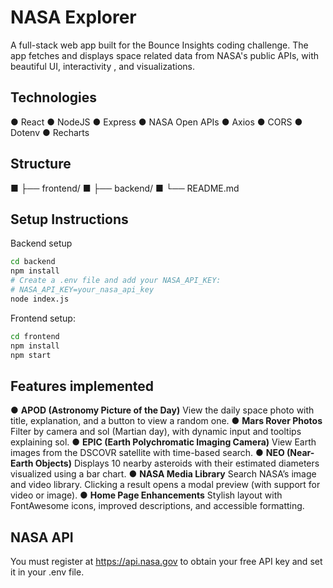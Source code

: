 # NASA Explorer
A full-stack web app built for the Bounce Insights coding challenge. The app fetches and displays space related data from NASA's public APIs, with beautiful UI, interactivity , and visualizations.

## Technologies
● React
● NodeJS
● Express
● NASA Open APIs
● Axios
● CORS
● Dotenv
● Recharts

## Structure
■ ├── frontend/
■ ├── backend/
■ └── README.md

## Setup Instructions

Backend setup
```bash
cd backend
npm install
# Create a .env file and add your NASA_API_KEY:
# NASA_API_KEY=your_nasa_api_key
node index.js
```

Frontend setup:
```bash
cd frontend
npm install
npm start
```

## Features implemented 
● **APOD (Astronomy Picture of the Day)**
View the daily space photo with title, explanation, and a button to view a random one.
● **Mars Rover Photos**
Filter by camera and sol (Martian day), with dynamic input and tooltips explaining sol.
● **EPIC (Earth Polychromatic Imaging Camera)**
View Earth images from the DSCOVR satellite with time-based search.
● **NEO (Near-Earth Objects)**
Displays 10 nearby asteroids with their estimated diameters visualized using a bar chart.
● **NASA Media Library**
Search NASA’s image and video library. Clicking a result opens a modal preview (with support for video or image).
● **Home Page Enhancements**
Stylish layout with FontAwesome icons, improved descriptions, and accessible formatting.


## NASA API
You must register at https://api.nasa.gov to obtain your free API key and set it in your .env file.